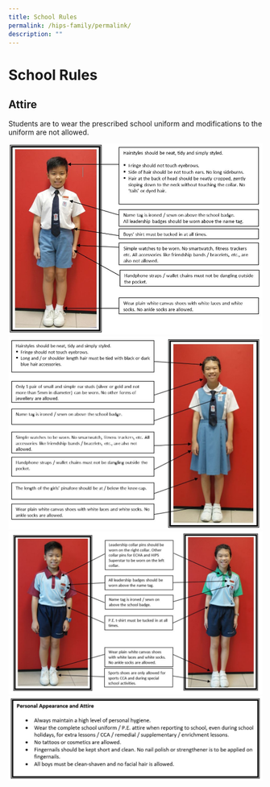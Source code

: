 ```yaml
---
title: School Rules
permalink: /hips-family/permalink/
description: ""
---
```

# School Rules

## Attire

Students are to wear the prescribed school uniform and modifications to the uniform are not allowed.

![](/images/School%20uniform_boy.jpeg)
![](/images/School%20Uniform_girl.jpeg)
![](/images/PE%20tshirt.jpg)
![](/images/Personal%20appearance.jpeg)